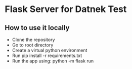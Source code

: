 # Flask Server for Datnek Test

## How to use it locally
- Clone the repository
- Go to root directory
- Create a virtual python environment
- Run pip install -r requirements.txt
- Run the app using: python -m flask run